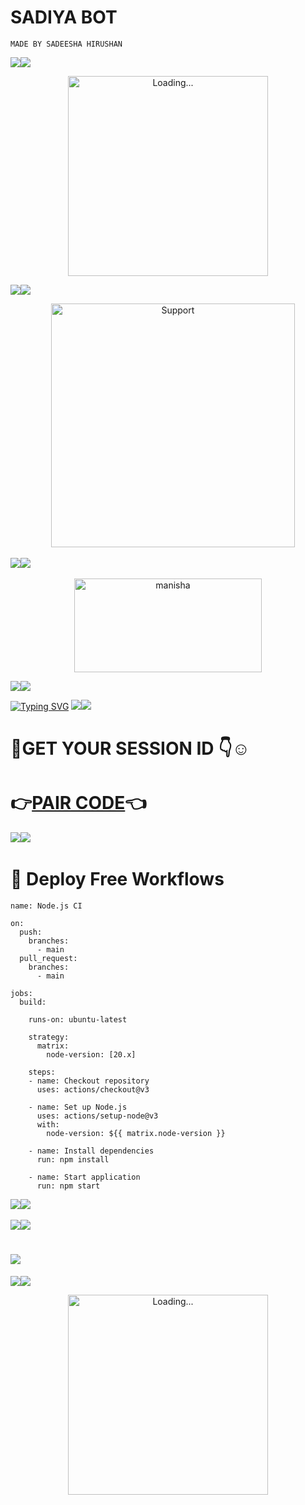 # SADIYA BOT
```MADE BY SADEESHA HIRUSHAN```

<a><img src='<img src="https://i.imgur.com/dBaSKWF.gif" height="90" width="100%">
f'/></a><a><img src='img src="https://i.imgur.com/dBaSKWF.gif'/></a>

<p align="center">
<img src="./Android/database/manisha3.gif" alt="Loading..." width="320"/>

<a><img src='https://i.imgur.com/LyHic3i.gif'/></a><a><img src='img src="https://i.imgur.com/dBaSKWF.gif'/></a>

</p>
<p align="center"> 
    <img alt=Support height="390" src="https://files.catbox.moe/stxzru.jpg">
 
 <a><img src='https://i.imgur.com/LyHic3i.gif'/></a><a><img src='img src="https://i.imgur.com/dBaSKWF.gif'/></a>
              
<div align="center">
	<img src="https://moe-counter.glitch.me/get/@Anya_v2-Md?theme=gelbooru" width="300" height="150" alt="manisha">
</div>

<a><img src='https://i.imgur.com/LyHic3i.gif'/></a><a><img src='img src="https://i.imgur.com/dBaSKWF.gif'/></a>

<a href="https://git.io/typing-svg"><img src="https://readme-typing-svg.demolab.com?font=Fira+Code&pause=1000&random=false&width=435&lines=THIS+IS+MANISHA-MD+MADE+IN+SRILANKA+🇱🇰" alt="Typing SVG" /></a>
<a><img src='https://i.imgur.com/LyHic3i.gif'/></a><a><img src= https://i.imgur.com/LyHic3i.gif /></a>

# 🥷GET YOUR SESSION ID 👇☺️

# 👉[PAIR CODE](https://express-pairing-code2-1.onrender.com//)👈


 <a><img src='https://i.imgur.com/LyHic3i.gif'/></a><a><img src='img src="https://i.imgur.com/dBaSKWF.gif'/></a>
 
# 🥷 Deploy Free Workflows

```
name: Node.js CI

on:
  push:
    branches:
      - main
  pull_request:
    branches:
      - main

jobs:
  build:

    runs-on: ubuntu-latest

    strategy:
      matrix:
        node-version: [20.x]

    steps:
    - name: Checkout repository
      uses: actions/checkout@v3

    - name: Set up Node.js
      uses: actions/setup-node@v3
      with:
        node-version: ${{ matrix.node-version }}

    - name: Install dependencies
      run: npm install

    - name: Start application
      run: npm start
```

 <a><img src='https://i.imgur.com/LyHic3i.gif'/></a><a><img src='img src="https://i.imgur.com/dBaSKWF.gif'/></a>
 



<a><img src= https://i.imgur.com/LyHic3i.gif /></a><a><img src= https://i.imgur.com/LyHic3i.gif /></a>
# <a href="https://wa.me/94726840185"><img src="https://img.shields.io/badge/whatsapp-ff0000?style=for-the-badge&logo=whatsapp&logoColor=ff000000&link=https://wa.me/94726840185" /><br>
<a><img src='https://i.imgur.com/LyHic3i.gif'/></a><a><img src='img src="https://i.imgur.com/dBaSKWF.gif'/></a>

<p align="center"> 
<img src="./Android/database/manisha.gif" alt="Loading..." width="320"/>
